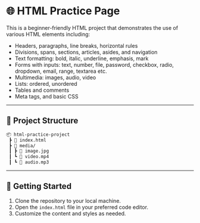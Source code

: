 # 🌐 HTML Practice Page

This is a beginner-friendly HTML project that demonstrates the use of various HTML elements including:

- Headers, paragraphs, line breaks, horizontal rules
- Divisions, spans, sections, articles, asides, and navigation
- Text formatting: bold, italic, underline, emphasis, mark
- Forms with inputs: text, number, file, password, checkbox, radio, dropdown, email, range, textarea etc.
- Multimedia: images, audio, video
- Lists: ordered, unordered
- Tables and comments
- Meta tags, and basic CSS 

---

## 📁 Project Structure

```bash
📦 html-practice-project
 ┣ 📜 index.html
 ┣ 📂 media/
 ┃ ┣ 📜 image.jpg
 ┃ ┗ 📜 video.mp4
 ┃ ┗ 📜 audio.mp3
```

---

## 🚀 Getting Started

1. Clone the repository to your local machine.
2. Open the `index.html` file in your preferred code editor.
3. Customize the content and styles as needed.